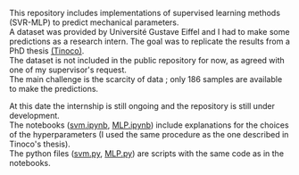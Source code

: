 This repository includes implementations of supervised learning methods (SVR-MLP) to predict mechanical parameters. <br>
A dataset was provided by Université Gustave Eiffel and I had to make some predictions as a research intern. The goal was to replicate the results from a PhD thesis [(Tinoco)](https://www.proquest.com/openview/171f3c95ef0aca3ae73da8b8c725a87e/1?pq-origsite=gscholar&cbl=2026366). <br>
The dataset is not included in the public repository for now, as agreed with one of my supervisor's request. <br>The main challenge is the scarcity of data ; only 186 samples are available to make the predictions.

At this date the internship is still ongoing and the repository is still under development. <br>
The notebooks ([svm.ipynb](svm.ipynb), [MLP.ipynb](MLP.ipynb)) include explanations for the choices of the hyperparameters (I used the same procedure as the one described in Tinoco's thesis). <br>
The python files ([svm.py](svm.py), [MLP.py](MLP.py)) are scripts with the same code as in the notebooks.

